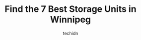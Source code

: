 ---
layout: ampstory
image: https://i0.wp.com/www.auto.or.id/wp-content/uploads/2023/06/fort-knox-storage-0-winnipeg-1686323246.jpeg?resize=640,853
author: techidn
featured: false
description: Winnipeg, Manitoba, Canada is a haven for Storage Units enthusiasts, boasting an impressive array of 7 top-notch establishments. Whether youre a seasoned connoisseur or simply curious to ex
title: Find the 7 Best Storage Units in Winnipeg
cover:
   title: Find the 7 Best Storage Units in Winnipeg
   subtitle: AUTO.OR.ID
   background: https://www.auto.or.id/wp-content/uploads/2023/06/fort-knox-storage-0-winnipeg-1686323246.jpeg

pages: 
 - layout: thirds
   top: <h1>#1 Access Storage - Winnipeg South West</h1>
   bottom: "<p>Hello how are you, what can I say. Tiffany and Vanessa were great excellent people. Took the time and security of checking storage lockers making sure there safe. Thank y</p>"
   background: https://www.auto.or.id/wp-content/uploads/2023/06/fort-knox-storage-1-winnipeg-1686323248.jpeg
   backgroundblur: true
 - layout: thirds
   top: <h1>#2 Access Storage - Winnipeg Central</h1>
   bottom: "<p>345 Higgins Ave, Winnipeg, MB R3A 0V4, Canada</p>"
   background: https://www.auto.or.id/wp-content/uploads/2023/06/fort-knox-storage-2-winnipeg-1686323249.jpeg
   cta:
      link: https://www.auto.or.id/find-the-7-best-storage-units-in-winnipeg/
      text: Find the 7 Best Storage Units in Winnipeg
 - layout: thirds
   top: <h1>#3 Access Storage - Winnipeg</h1>
   bottom: "<p>275 Gordon Ave, Winnipeg, MB R2L 0L7, Canada</p>"
   background: https://images.unsplash.com/photo-1604755948429-a463f1d43c45?ixlib=rb-4.0.3&ixid=MnwxMjA3fDB8MHxwaG90by1wYWdlfHx8fGVufDB8fHx8&auto=format&fit=crop&w=640&h=853&q=80
   cta:
      link: https://www.auto.or.id/find-the-7-best-storage-units-in-winnipeg/
      text: Find the 7 Best Storage Units in Winnipeg
 - layout: thirds
   top: <h1>#4 Pockit Self Storage - North Winnipeg</h1>
   bottom: "<p>1881 Burrows Ave, Winnipeg, MB R2X 2V9, Canada</p>"
   background: https://images.unsplash.com/photo-1637160967973-88751d581827?ixlib=rb-4.0.3&ixid=MnwxMjA3fDB8MHxwaG90by1wYWdlfHx8fGVufDB8fHx8&auto=format&fit=crop&w=640&h=853&q=80
   cta:
      link: https://www.auto.or.id/find-the-7-best-storage-units-in-winnipeg/
      text: Find the 7 Best Storage Units in Winnipeg
 - layout: thirds
   top: <h1>#5 Access Storage - Winnipeg Chevrier</h1>
   bottom: "<p>545 Hervo St, Winnipeg, MB R3T 3L6, Canada</p>"
   background: https://images.unsplash.com/photo-1632495288245-811aa76d8a32?ixlib=rb-4.0.3&ixid=MnwxMjA3fDB8MHxwaG90by1wYWdlfHx8fGVufDB8fHx8&auto=format&fit=crop&w=640&h=853&q=80
   cta:
      link: https://www.auto.or.id/find-the-7-best-storage-units-in-winnipeg/
      text: Find the 7 Best Storage Units in Winnipeg
 - layout: thirds
   top: <h1>#6 Access Storage - Winnipeg East</h1>
   bottom: "<p>198 Archibald St, Winnipeg, MB R2J 0W3, Canada</p>"
   background: https://images.unsplash.com/photo-1586158775613-8c3ee053acbe?ixlib=rb-4.0.3&ixid=MnwxMjA3fDB8MHxwaG90by1wYWdlfHx8fGVufDB8fHx8&auto=format&fit=crop&w=640&h=853&q=80
   cta:
      link: https://www.auto.or.id/find-the-7-best-storage-units-in-winnipeg/
      text: Find the 7 Best Storage Units in Winnipeg
 - layout: thirds
   top: <h1>#7 Access Storage - Winnipeg Munroe (Self-Serve)</h1>
   bottom: "<p>515 Munroe Ave, Winnipeg, MB R2K 1H7, Canada</p>"
   background: https://images.unsplash.com/photo-1608585813346-61d43d84de94?ixlib=rb-4.0.3&ixid=MnwxMjA3fDB8MHxwaG90by1wYWdlfHx8fGVufDB8fHx8&auto=format&fit=crop&w=640&h=853&q=80
   cta:
      link: https://www.auto.or.id/find-the-7-best-storage-units-in-winnipeg/
      text: Find the 7 Best Storage Units in Winnipeg
 - layout: thirds
   middle: Continue reading...
   background: https://images.unsplash.com/photo-1541443131876-44b03de101c5?ixlib=rb-4.0.3&ixid=MnwxMjA3fDB8MHxwaG90by1wYWdlfHx8fGVufDB8fHx8&auto=format&fit=crop&w=640&h=853&q=80
   cta:
      link: https://www.auto.or.id/find-the-7-best-storage-units-in-winnipeg/
      text: Find the 7 Best Storage Units in Winnipeg

---
